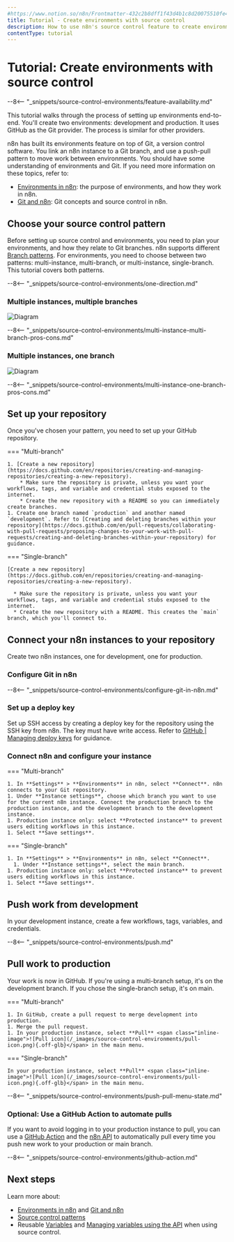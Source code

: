 ```yaml
---
#https://www.notion.so/n8n/Frontmatter-432c2b8dff1f43d4b1c8d20075510fe4
title: Tutorial - Create environments with source control
description: How to use n8n's source control feature to create environments.
contentType: tutorial
---
```


# Tutorial: Create environments with source control

--8<-- "_snippets/source-control-environments/feature-availability.md"

This tutorial walks through the process of setting up environments end-to-end. You'll create two environments: development and production. It uses GitHub as the Git provider. The process is similar for other providers. 

n8n has built its environments feature on top of Git, a version control software. You link an n8n instance to a Git branch, and use a push-pull pattern to move work between environments. You should have some understanding of environments and Git. If you need more information on these topics, refer to:

* [Environments in n8n](/source-control-environments/understand/environments.md): the purpose of environments, and how they work in n8n. 
* [Git and n8n](/source-control-environments/understand/git.md): Git concepts and source control in n8n.

## Choose your source control pattern

Before setting up source control and environments, you need to plan your environments, and how they relate to Git branches. n8n supports different [Branch patterns](/source-control-environments/understand/patterns.md). For environments, you need to choose between two patterns: multi-instance, multi-branch, or multi-instance, single-branch. This tutorial covers both patterns.

--8<-- "_snippets/source-control-environments/one-direction.md"

### Multiple instances, multiple branches

![Diagram](/_images/source-control-environments/vc-multi-multi.png)

--8<-- "_snippets/source-control-environments/multi-instance-multi-branch-pros-cons.md"


### Multiple instances, one branch

![Diagram](/_images/source-control-environments/vc-multi-one.png)

--8<-- "_snippets/source-control-environments/multi-instance-one-branch-pros-cons.md"

## Set up your repository

Once you've chosen your pattern, you need to set up your GitHub repository.

=== "Multi-branch"

    1. [Create a new repository](https://docs.github.com/en/repositories/creating-and-managing-repositories/creating-a-new-repository). 
	    * Make sure the repository is private, unless you want your workflows, tags, and variable and credential stubs exposed to the internet.
	    * Create the new repository with a README so you can immediately create branches. 
    1. Create one branch named `production` and another named `development`. Refer to [Creating and deleting branches within your repository](https://docs.github.com/en/pull-requests/collaborating-with-pull-requests/proposing-changes-to-your-work-with-pull-requests/creating-and-deleting-branches-within-your-repository) for guidance.
			

=== "Single-branch"

    [Create a new repository](https://docs.github.com/en/repositories/creating-and-managing-repositories/creating-a-new-repository). 

      * Make sure the repository is private, unless you want your workflows, tags, and variable and credential stubs exposed to the internet.  
      * Create the new repository with a README. This creates the `main` branch, which you'll connect to. 		
		

## Connect your n8n instances to your repository

Create two n8n instances, one for development, one for production. 

### Configure Git in n8n

--8<-- "_snippets/source-control-environments/configure-git-in-n8n.md"

### Set up a deploy key

Set up SSH access by creating a deploy key for the repository using the SSH key from n8n. The key must have write access. Refer to [GitHub | Managing deploy keys](https://docs.github.com/en/authentication/connecting-to-github-with-ssh/managing-deploy-keys) for guidance.

### Connect n8n and configure your instance

=== "Multi-branch"

    1. In **Settings** > **Environments** in n8n, select **Connect**. n8n connects to your Git repository.
    1. Under **Instance settings**, choose which branch you want to use for the current n8n instance. Connect the production branch to the production instance, and the development branch to the development instance.
    1. Production instance only: select **Protected instance** to prevent users editing workflows in this instance.
    1. Select **Save settings**.

=== "Single-branch"

    1. In **Settings** > **Environments** in n8n, select **Connect**. 
	  1. Under **Instance settings**, select the main branch.
    1. Production instance only: select **Protected instance** to prevent users editing workflows in this instance.
    1. Select **Save settings**.

## Push work from development

In your development instance, create a few workflows, tags, variables, and credentials.

--8<-- "_snippets/source-control-environments/push.md"

## Pull work to production

Your work is now in GitHub. If you're using a multi-branch setup, it's on the development branch. If you chose the single-branch setup, it's on main.

=== "Multi-branch"

    1. In GitHub, create a pull request to merge development into production.
    1. Merge the pull request.
    1. In your production instance, select **Pull** <span class="inline-image">![Pull icon](/_images/source-control-environments/pull-icon.png){.off-glb}</span> in the main menu.

=== "Single-branch"

    In your production instance, select **Pull** <span class="inline-image">![Pull icon](/_images/source-control-environments/pull-icon.png){.off-glb}</span> in the main menu.

--8<-- "_snippets/source-control-environments/push-pull-menu-state.md"

### Optional: Use a GitHub Action to automate pulls

If you want to avoid logging in to your production instance to pull, you can use a [GitHub Action](https://docs.github.com/en/actions/creating-actions/about-custom-actions) and the [n8n API](/api/overview.md) to automatically pull every time you push new work to your production or main branch.

--8<-- "_snippets/source-control-environments/github-action.md"


## Next steps

Learn more about:

* [Environments in n8n](/source-control-environments/understand/environments.md) and [Git and n8n](/source-control-environments/understand/git.md)
* [Source control patterns](/source-control-environments/understand/patterns.md)
* Reusable [Variables](/code/variables.md) and [Managing variables using the API](/source-control-environments/using/manage-variables.md) when using source control.
